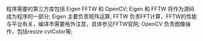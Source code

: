 程序需要的第三方库包括 Eigen FFTW 和 OpenCV;
Eigen 和 FFTW 将作为源码成为程序的一部分;
Eigen 主要负责矩阵运算;
FFTW 负责FFT计算，FFTW的性能与平台有关，编译市需要格外注意，具体参见FFTW官网;
OpenCV 负责图像操作，包括resize cvtColor等;

